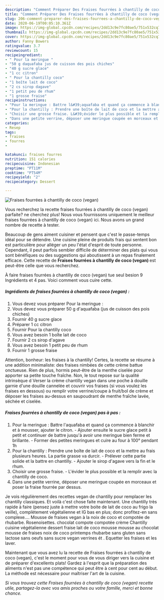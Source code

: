 ```yaml
---
description: "Comment Préparer Des Fraises fourrées à chantilly de coco (vegan)"
title: "Comment Préparer Des Fraises fourrées à chantilly de coco (vegan)"
slug: 206-comment-preparer-des-fraises-fourrees-a-chantilly-de-coco-vegan
date: 2020-06-19T00:05:10.361Z
image: https://img-global.cpcdn.com/recipes/2dd13c9e7fc80ae5/751x532cq70/fraises-fourrees-a-chantilly-de-coco-vegan-photo-principale-de-la-recette.jpg
thumbnail: https://img-global.cpcdn.com/recipes/2dd13c9e7fc80ae5/751x532cq70/fraises-fourrees-a-chantilly-de-coco-vegan-photo-principale-de-la-recette.jpg
cover: https://img-global.cpcdn.com/recipes/2dd13c9e7fc80ae5/751x532cq70/fraises-fourrees-a-chantilly-de-coco-vegan-photo-principale-de-la-recette.jpg
author: Fanny Bowers
ratingvalue: 3.7
reviewcount: 15
recipeingredient:
- " Pour la meringue "
- "50 g daquafaba jus de cuisson des pois chiches"
- "40 g sucre glace"
- "1 cc citron"
- " Pour la chantilly coco"
- "1 boîte lait de coco"
- "2 cs sirop dagave"
- "1 petit peu de rhum"
- "1 grosse fraise"
recipeinstructions:
- "Pour la meringue : Battre l&#39;aquafaba et quand ça commence à blanchir et à mousser, ajouter le citron. Ajouter ensuite le sucre glace petit à petit et continuer de battre jusqu&#39;à avoir une meringue bien ferme et brillante. Former des petites meringues et cuire au four à 100° pendant 1h"
- "Pour la chantilly : Prendre une boîte de lait de coco et la mettre au frais plusieurs heures. La partie grasse va durcir. Prélever cette partie solide et la battre en chantilly. Ajouter le sirop d&#39;agave vers la fin et le rhum."
- "Choisir une grosse fraise. L&#39;évider le plus possible et la remplir avec la chantilly de coco."
- "Dans une petite verrine, déposer une meringue coupée en morceaux et poser la fraise fourrée par dessus."
categories:
- Resep
tags:
- fraises
- fourres
- 

katakunci: fraises fourres  
nutrition: 151 calories
recipecuisine: Indonesian
preptime: "PT11M"
cooktime: "PT54M"
recipeyield: "2"
recipecategory: Dessert

---
```



![Fraises fourrées à chantilly de coco (vegan)](https://img-global.cpcdn.com/recipes/2dd13c9e7fc80ae5/751x532cq70/fraises-fourrees-a-chantilly-de-coco-vegan-photo-principale-de-la-recette.jpg)

Vous recherchez la recette fraises fourrées à chantilly de coco (vegan) parfaite? ne cherchez plus! Nous vous fournissons uniquement le meilleur fraises fourrées à chantilly de coco (vegan) ici. Nous avons un grand nombre de recette à tester.

Beaucoup de gens aiment cuisiner et pensent que c'est le passe-temps idéal pour se détendre. Une cuisine pleine de produits frais qui sentent bon est particulière pour alléger un peu l'état d'esprit de toute personne. Cependant, il peut parfois sembler difficile de déterminer des plats qui vous sont bénéfiques ou des suggestions qui aboutissent à un repas finalement efficace. Cette recette de <strong> Fraises fourrées à chantilly de coco (vegan) </strong> est peut-être celle que vous recherchez.

<!--inarticleads1-->

À faire fraises fourrées à chantilly de coco (vegan) tue seul besion 9 Ingrédients et 4 pas. Voici comment vous cuire cette.

##### Ingrédients de fraises fourrées à chantilly de coco (vegan) :

1. Vous devez vous préparer  Pour la meringue :
1. Vous devez vous préparer 50 g d&#39;aquafaba (jus de cuisson des pois chiches)
1. Fournir 40 g sucre glace
1. Préparer 1 cc citron
1. Fournir  Pour la chantilly coco
1. Vous avez besoin 1 boîte lait de coco
1. Fournir 2 cs sirop d&#39;agave
1. Vous avez besoin 1 petit peu de rhum
1. Fournir 1 grosse fraise


Attention, bonheur: les fraises à la chantilly! Certes, la recette se résume à une addition minimaliste: des fraises nimbées de cette crème battue onctueuse. Rien de plus, hormis peut-être de la menthe ciselée pour apporter sa petite touche fraîche. Non, le tout repose sur la qualité intrinsèque d Verser la crème chantilly vegan dans une poche à douille garnie d&#39;une douille cannelée et couvrir vos fraises (si vous voulez les fraises en dessous) ou remplir votre verrine/coupe à fruit/bol de crème et déposer les fraises au-dessus en saupoudrant de menthe fraîche lavée, séchée et ciselée. 

<!--inarticleads2-->

##### Fraises fourrées à chantilly de coco (vegan) pas à pas :

1. Pour la meringue : Battre l&#39;aquafaba et quand ça commence à blanchir et à mousser, ajouter le citron. - Ajouter ensuite le sucre glace petit à petit et continuer de battre jusqu&#39;à avoir une meringue bien ferme et brillante. - Former des petites meringues et cuire au four à 100° pendant 1h
1. Pour la chantilly : Prendre une boîte de lait de coco et la mettre au frais plusieurs heures. La partie grasse va durcir. - Prélever cette partie solide et la battre en chantilly. - Ajouter le sirop d&#39;agave vers la fin et le rhum.
1. Choisir une grosse fraise. - L&#39;évider le plus possible et la remplir avec la chantilly de coco.
1. Dans une petite verrine, déposer une meringue coupée en morceaux et poser la fraise fourrée par dessus.


Je vois régulièrement des recettes vegan de chantilly pour remplacer les chantilly classiques. Et voilà c&#39;est chose faite maintenant. Une chantilly très rapide à faire (pensez juste à mettre votre boite de lait de coco au frigo la veille), complètement végétalienne et IG bas en plus; donc profitez-en sans complexe.… Mousse de fraises vegan à la noix de coco et compotée de rhubarbe. Rosenoisettes. chocolat compote compotée crème Chantilly cuisine végétalienne dessert fraise lait de coco mousse mousse au chocolat mousse de fraises noix de coco printemps rhubarbe sans gluten sans lactose sans oeufs sans sucre vegan verrines ét . Equetter les fraises et les laver. 

<!--inarticleads1-->

<p>
Maintenant que vous avez lu la recette de Fraises fourrées à chantilly de coco (vegan), c'est le moment pour vous de vous diriger vers la cuisine et de préparer d'excellents plats! Gardez à l'esprit que la préparation des aliments n'est pas une compétence qui peut être à cent pour cent au début. La méthode est nécessaire pour maîtriser l'art de la cuisine.
</p>

<p>
<i>Si vous trouvez cette Fraises fourrées à chantilly de coco (vegan) recette utile, partagez-la avec vos amis proches ou votre famille, merci et bonne chance.</i>
</p>
